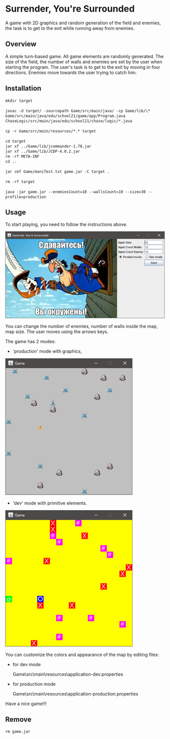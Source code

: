 # Surrender, You're Surrounded
A game with 2D graphics and random generation of the field and enemies, the task is to get to the exit while running away from enemies.

## Overview

A simple turn-based game. All game elements are randomly generated. The size of the field, the number of walls and enemies are set by the user when starting the program. The user's task is to get to the exit by moving in four directions. Enemies move towards the user trying to catch him.

## Installation

    mkdir target

    javac -d target/ -sourcepath Game/src/main/java/ -cp Game/lib/\*  Game/src/main/java/edu/school21/game/app/Program.java ChaseLogic/src/main/java/edu/school21/chase/logic/*.java

    cp -r Game/src/main/resources/*.* target

    cd target
    jar xf ../Game/lib/jcommander-1.78.jar
    jar xf ../Game/lib/JCDP-4.0.2.jar
    rm -rf META-INF
    cd ..

    jar cmf Game/manifest.txt game.jar -C target .

    rm -rf target

    java -jar game.jar --enemiesCount=10 --wallsCount=10 --size=30 --profile=production

## Usage

To start playing, you need to follow the instructions above.

![ScreenShot](screenshot.png)

You can change the number of enemies, number of walls inside the map, map size.
The user moves using the arrows keys.

The game has 2 modes: 
- 'production' mode with graphics, 

![ScreenShot](screenshot_2.png)

- 'dev' mode with primitive elements.

![ScreenShot](screenshot_3.png)

You can customize the colors and appearance of the map by editing files:
- for dev mode

    Game\src\main\resources\application-dev.properties

- for production mode

    Game\src\main\resources\application-production.properties

Have a nice game!!!

## Remove

    rm game.jar